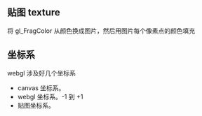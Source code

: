 ## 贴图 texture

将 gl_FragColor 从颜色换成图片，然后用图片每个像素点的颜色填充

## 坐标系

webgl 涉及好几个坐标系

- canvas 坐标系。
- webgl 坐标系。-1 到 +1
- 贴图坐标系。

